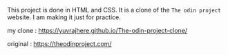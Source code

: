 This project is done in HTML and CSS. It is a clone of the `The odin project` website. I am making it just for practice.

my clone : https://yuvrajhere.github.io/The-odin-project-clone/

original : https://theodinproject.com/ 